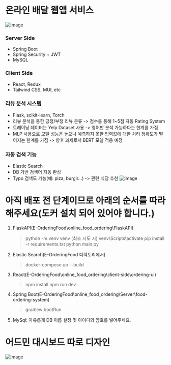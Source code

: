 # 온라인 배달 웹앱 서비스
![image](https://github.com/user-attachments/assets/49cd42e0-5100-4bdc-880a-a57643a397a4)

### Server Side
- Spring Boot
- Spring Security + JWT
- MySQL

### Client Side
- React, Redux
- Tailwind CSS, MUI, etc

### 리뷰 분석 시스템
- Flask, scikit-learn, Torch
- 리뷰 분석을 통한 긍정/부정 리뷰 분류 -> 점수를 통해 1~5점 자동 Rating System
- 트레이닝 데이터는 Yelp Dataset 사용 -> 영어만 분석 가능하다는 한계를 가짐
- MLP 사용으로 모델 성능은 높으나 예측하지 못한 입력값에 대한 처리 정확도가 떨어지는 한계를 가짐 -> 향후 과제로서 BERT 모델 적용 예정

### 자동 검색 기능
- Elastic Search
- DB 기반 검색어 자동 완성
- Typo 검색도 가능(예: piza, burgir...) -> 관련 식당 추천
  ![image](https://github.com/user-attachments/assets/18cff43c-33a5-4fa6-934b-704c14b12319)

# 아직 배포 전 단계이므로 아래의 순서를 따라해주세요(도커 설치 되어 있어야 합니다.)
1. FlaskAPI(E-OrderingFood\online_food_ordering\FlaskAPI)
   > python -m venv venv (최초 시도 시)
   > venv\Scripts\activate
   > pip install -r requirements.txt
   > python main.py 
2. Elastic Search(E-OrderingFood 디렉토리에서)
   > docker-compose up --build
3. React(E-OrderingFood\online_food_ordering\client-side\ordering-ui)
   > npm install
   > npm run dev
4. Spring Boot(E-OrderingFood\online_food_ordering\Server\food-ordering-system)
   > gradlew bootRun
5. MySql: 자유롭게 DB 이름 설정 및 아이디와 암호를 넣어주세요.

# 어드민 대시보드 따로 디자인
![image](https://github.com/user-attachments/assets/c6033c50-f25c-426e-b851-ef172eda46d6)

